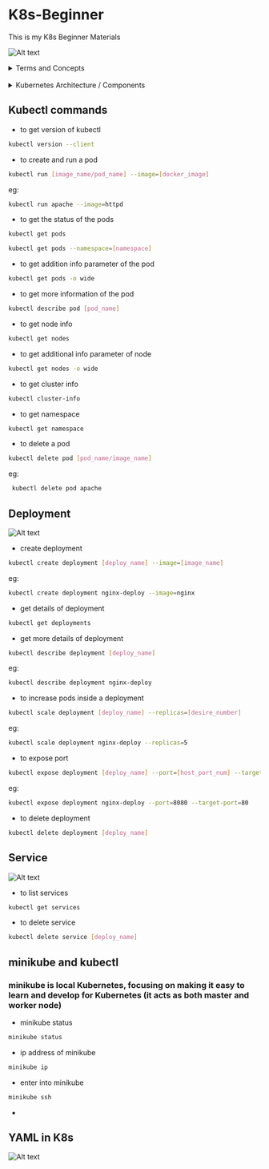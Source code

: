 # K8s-Beginner

This is my K8s Beginner Materials

![Alt text](image.png)

<details>
<summary>Terms and Concepts</summary>

- Node/minions =  A node is a machine, physical or virtual on which Kubernetes is installed.

![Alt text](image-1.png)

- Cluster = A set of nodes grouped together.

![Alt text](image-2.png)

- Master = The Master is another node with Kubernetes installed in it and is configured as a Master.

### Pods = Encapsulate container. It is single instance of an application

![Alt text](image-6.png)

- Cannot have multiple instances (same kind) in side a single pod

![Alt text](image-7.png)

- Can hve multiple instances of (different kind) in a single pod

![Alt text](image-8.png)

![Alt text](image-3.png)

- Deployment = to increase quantity vise verse and to modify configuration

- ReplicaSet =  ensures there is always a stable set of running pods for a specific workload

- Service = method for exposing a network application that is running as one or more Pods in your cluster.

</details>

<br>

<details>

<summary>Kubernetes Architecture / Components</summary>

![Alt text](image-4.png)

![Alt text](image-10.png)

- API Server = acts as the front end for Kubernetes. The users, management devices, command line interfaces

- etcd =  etcd is a distributed reliable key value store used by Kubernetes to store all data used to manage the cluster.

- scheduler = distribute work or container across multiple nodes

- controller = noticing and responding when nodes, containers or endpoints goes down.

- container runtime = underlying software to run containers (docker)

- kubelet agent = interact with master node

</details>

## Kubectl commands

- to get version of kubectl

```bash
kubectl version --client
```

- to create and run a pod

```bash
kubectl run [image_name/pod_name] --image=[docker_image]
```

eg:

```bash
kubectl run apache --image=httpd
```

- to get the status of the pods

```bash
kubectl get pods
```

```bash
kubectl get pods --namespace=[namespace]
```

- to get addition info parameter of the pod

```bash
kubectl get pods -o wide
```

- to get more information of the pod

```bash
kubectl describe pod [pod_name]
```

- to get node info

```bash
kubectl get nodes
```

- to get additional info parameter of node

```bash
kubectl get nodes -o wide
```

- to get cluster info

```bash
kubectl cluster-info
```

- to get namespace

```bash
kubectl get namespace
```

- to delete a pod

```bash
kubectl delete pod [pod_name/image_name]
```

eg:

```bash
 kubectl delete pod apache
```

## Deployment

![Alt text](image-11.png)

- create deployment

```bash
kubectl create deployment [deploy_name] --image=[image_name]
```

eg:

```bash
kubectl create deployment nginx-deploy --image=nginx
```

- get details of deployment

```bash
kubectl get deployments
```

- get more details of deployment

```bash
kubectl describe deployment [deploy_name]
```

eg:

```bash
kubectl describe deployment nginx-deploy
```

- to increase pods inside a deployment

```bash
kubectl scale deployment [deploy_name] --replicas=[desire_number]
```

eg:

```bash
kubectl scale deployment nginx-deploy --replicas=5
```

- to expose port

```bash
kubectl expose deployment [deploy_name] --port=[host_port_num] --target-port=[container_port_num] 
```

eg:

```bash
kubectl expose deployment nginx-deploy --port=8080 --target-port=80
```

- to delete deployment

```bash
kubectl delete deployment [deploy_name]
```

## Service

![Alt text](image-12.png)

- to list services

```bash
kubectl get services
```

- to delete service

```bash
kubectl delete service [deploy_name]
```

<!-- 
### To deploy and manage applications on kubernetes

- kubectl run hello-minikube = to deploy application on the cluster
- kubectl cluster-info = to view info about the cluster
- kubectl get nodes = to get list of nodes part of the cluster -->

## minikube and kubectl

### minikube is local Kubernetes, focusing on making it easy to learn and develop for Kubernetes (it acts as both master and worker node)

- minikube status

```bash
minikube status
```

- ip address of minikube

```bash
minikube ip 
```

- enter into minikube

```bash
minikube ssh
```

-

## YAML in K8s

![Alt text](image-9.png)
